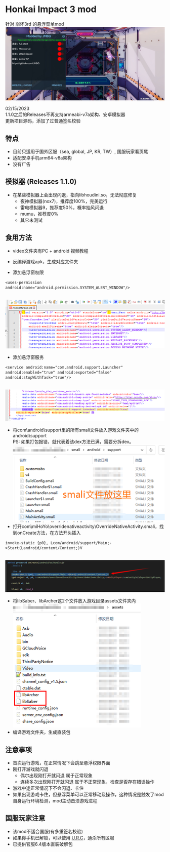# Honkai Impact 3 mod

针对 崩坏3rd 的悬浮菜单mod
<br>![image](img/06.jpg)</br>

02/15/2023  
1.1.0之后的Releases不再支持armeabi-v7a架构、安卓模拟器   
更新项目源码，添加了过普通签名校验 
  
   
## 特点
* 目前只适用于国外区服（sea, global, JP, KR, TW）, 国服玩家看页尾
* 适配安卓手机arm64-v8a架构
* 没有广告
  
## 模拟器 (Releases 1.1.0)
* 在某些模拟器上会出现闪退，指向libhoudini.so，无法彻底修复
  * 夜神模拟器(nox7)，推荐度100%，完美运行
  * 雷电模拟器9，推荐度50%，概率抽风闪退
  * mumu，推荐度0%
  * 其它未测试
  
## 食用方法
  
* video文件夹有PC + android 视频教程

* 反编译游戏apk，生成对应文件夹
* 添加悬浮窗权限
```
<uses-permission android:name="android.permission.SYSTEM_ALERT_WINDOW"/>
```
<br>![image](img/01.png)</br>
* 添加悬浮窗服务	
```
<service android:name="com.android.support.Launcher" android:enabled="true" android:exported="false" android:stopWithTask="true"/>
```
<br>![image](img/02.png)</br>
* 将com\android\support里的所有smali文件放入游戏文件夹中的android\support  
PS: 如果打包报错，就代表着该dex方法已满，需要分拆dex。
<br>![image](img/03.png)</br>
* 打开com\miHoYo\overridenativeactivity\OverrideNativeActivity.smali，找到onCreate方法，在方法开头插入
```
invoke-static {p0}, Lcom/android/support/Main;->Start(Landroid/content/Context;)V
```
<br>![image](img/04.png)</br>
* 将libSaber、libArcher这2个文件放入游戏目录assets文件夹内
<br>![image](img/05.png)</br>
* 编译游戏文件夹，生成直装包


## 注意事项
* 首次运行游戏，在正常情况下会跳至悬浮权限界面
* 刚打开游戏就闪退
  * 偶尔出现刚打开就闪退 属于正常现象
  * 连续多次出现刚打开就闪退 属于不正常现象，检查是否存在错误操作
* 游戏中途正常情况下不会闪退、卡住
* 如果出现游戏卡住，但悬浮菜单可以正常移动及操作，这种情况是触发了mod自身运行环境检测，mod主动击溃游戏进程

## 国服玩家注意
* 该mod不适合国服(有多重签名校验)
* 如果你手机已解锁，可以使用 [U.R.C](https://github.com/JMBQ/URC)，通杀所有区服
* 已提供官服6.4版本直装破解包

